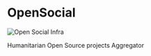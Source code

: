 # OpenSocial
![Open Social Infra](https://github.com/ZaiusDR/opensocial/workflows/Open%20Social%20Infra/badge.svg)

Humanitarian Open Source projects Aggregator

